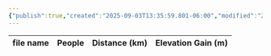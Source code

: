 ```yaml
---
{"publish":true,"created":"2025-09-03T13:35:59.801-06:00","modified":"2025-09-03T14:47:57.072-06:00","published":"2025-09-03T14:47:57.072-06:00","tags":["route"],"cssclasses":"","elevation":null,"region":"Yoho","location":"51.3412176, -116.3150261","DWYT":"Premiere","Kane":null,"completed":true}
---
```



| file name | People | Distance (km) | Elevation Gain (m) |
| --------- | ------ | ------------- | ------------------ |